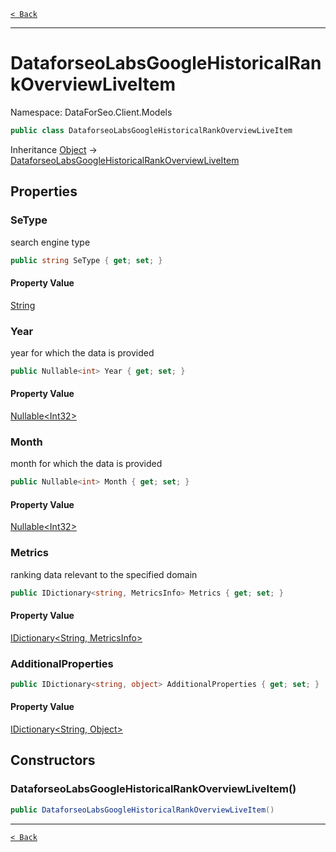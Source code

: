 [`< Back`](./)

---

# DataforseoLabsGoogleHistoricalRankOverviewLiveItem

Namespace: DataForSeo.Client.Models

```csharp
public class DataforseoLabsGoogleHistoricalRankOverviewLiveItem
```

Inheritance [Object](https://docs.microsoft.com/en-us/dotnet/api/system.object) → [DataforseoLabsGoogleHistoricalRankOverviewLiveItem](./dataforseo.client.models.dataforseolabsgooglehistoricalrankoverviewliveitem)

## Properties

### **SeType**

search engine type

```csharp
public string SeType { get; set; }
```

#### Property Value

[String](https://docs.microsoft.com/en-us/dotnet/api/system.string)<br>

### **Year**

year for which the data is provided

```csharp
public Nullable<int> Year { get; set; }
```

#### Property Value

[Nullable&lt;Int32&gt;](https://docs.microsoft.com/en-us/dotnet/api/system.nullable-1)<br>

### **Month**

month for which the data is provided

```csharp
public Nullable<int> Month { get; set; }
```

#### Property Value

[Nullable&lt;Int32&gt;](https://docs.microsoft.com/en-us/dotnet/api/system.nullable-1)<br>

### **Metrics**

ranking data relevant to the specified domain

```csharp
public IDictionary<string, MetricsInfo> Metrics { get; set; }
```

#### Property Value

[IDictionary&lt;String, MetricsInfo&gt;](https://docs.microsoft.com/en-us/dotnet/api/system.collections.generic.idictionary-2)<br>

### **AdditionalProperties**

```csharp
public IDictionary<string, object> AdditionalProperties { get; set; }
```

#### Property Value

[IDictionary&lt;String, Object&gt;](https://docs.microsoft.com/en-us/dotnet/api/system.collections.generic.idictionary-2)<br>

## Constructors

### **DataforseoLabsGoogleHistoricalRankOverviewLiveItem()**

```csharp
public DataforseoLabsGoogleHistoricalRankOverviewLiveItem()
```

---

[`< Back`](./)
